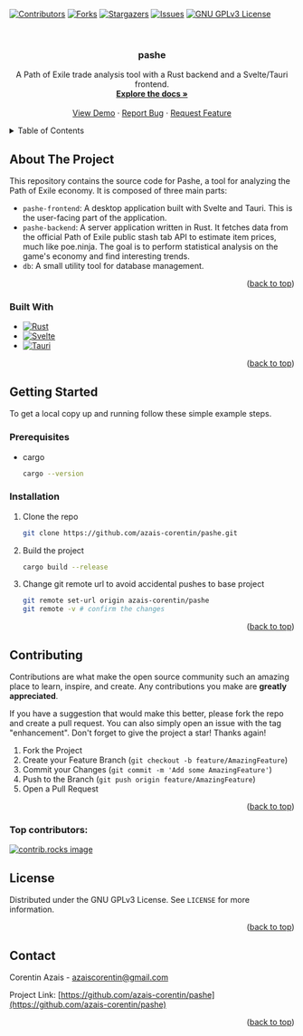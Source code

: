 <!-- Improved compatibility of back to top link: See: https://github.com/othneildrew/Best-README-Template/pull/73 -->

<a id="readme-top"></a>

<!--
*** Thanks for checking out the Best-README-Template. If you have a suggestion
*** that would make this better, please fork the repo and create a pull request
*** or simply open an issue with the tag "enhancement".
*** Don't forget to give the project a star!
*** Thanks again! Now go create something AMAZING! :D
-->

<!-- PROJECT SHIELDS -->
<!--
*** I'm using markdown "reference style" links for readability.
*** Reference links are enclosed in brackets [ ] instead of parentheses ( ).
*** See the bottom of this document for the declaration of the reference variables
*** for contributors-url, forks-url, etc. This is an optional, concise syntax you may use.
*** https://www.markdownguide.org/basic-syntax/#reference-style-links
-->

[![Contributors][contributors-shield]][contributors-url]
[![Forks][forks-shield]][forks-url]
[![Stargazers][stars-shield]][stars-url]
[![Issues][issues-shield]][issues-url]
[![GNU GPLv3 License][license-shield]][license-url]

<!-- PROJECT LOGO -->
<br />
<div align="center">
  <a href="https://github.com/azais-corentin/pashe">
  </a>

<h3 align="center">pashe</h3>

  <p align="center">
    A Path of Exile trade analysis tool with a Rust backend and a Svelte/Tauri frontend.
    <br />
    <a href="https://github.com/azais-corentin/pashe"><strong>Explore the docs »</strong></a>
    <br />
    <br />
    <a href="https://github.com/azais-corentin/pashe">View Demo</a>
    &middot;
    <a href="https://github.com/azais-corentin/pashe/issues/new?labels=bug&template=bug-report---.md">Report Bug</a>
    &middot;
    <a href="https://github.com/azais-corentin/pashe/issues/new?labels=enhancement&template=feature-request---.md">Request Feature</a>
  </p>
</div>

<!-- TABLE OF CONTENTS -->
<details>
  <summary>Table of Contents</summary>
  <ol>
    <li>
      <a href="#about-the-project">About The Project</a>
      <ul>
        <li><a href="#built-with">Built With</a></li>
      </ul>
    </li>
    <li>
      <a href="#getting-started">Getting Started</a>
      <ul>
        <li><a href="#prerequisites">Prerequisites</a></li>
        <li><a href="#installation">Installation</a></li>
      </ul>
    </li>
    <li><a href="#usage">Usage</a></li>
    <li><a href="#roadmap">Roadmap</a></li>
    <li><a href="#contributing">Contributing</a></li>
    <li><a href="#license">License</a></li>
    <li><a href="#contact">Contact</a></li>
    <li><a href="#acknowledgments">Acknowledgments</a></li>
  </ol>
</details>

<!-- ABOUT THE PROJECT -->

## About The Project

This repository contains the source code for Pashe, a tool for analyzing the Path of Exile economy. It is composed of three main parts:

*   `pashe-frontend`: A desktop application built with Svelte and Tauri. This is the user-facing part of the application.
*   `pashe-backend`: A server application written in Rust. It fetches data from the official Path of Exile public stash tab API to estimate item prices, much like poe.ninja. The goal is to perform statistical analysis on the game's economy and find interesting trends.
*   `db`: A small utility tool for database management.

<p align="right">(<a href="#readme-top">back to top</a>)</p>

### Built With

- [![Rust][Rust.js]][Rust-url]
- [![Svelte][Svelte.js]][Svelte-url]
- [![Tauri][Tauri.js]][Tauri-url]

<p align="right">(<a href="#readme-top">back to top</a>)</p>

<!-- GETTING STARTED -->

## Getting Started

To get a local copy up and running follow these simple example steps.

### Prerequisites

- cargo
  ```sh
  cargo --version
  ```

### Installation

1. Clone the repo
   ```sh
   git clone https://github.com/azais-corentin/pashe.git
   ```
2. Build the project
   ```sh
   cargo build --release
   ```
3. Change git remote url to avoid accidental pushes to base project
   ```sh
   git remote set-url origin azais-corentin/pashe
   git remote -v # confirm the changes
   ```

<p align="right">(<a href="#readme-top">back to top</a>)</p>

<!-- CONTRIBUTING -->

## Contributing

Contributions are what make the open source community such an amazing place to learn, inspire, and create. Any contributions you make are **greatly appreciated**.

If you have a suggestion that would make this better, please fork the repo and create a pull request. You can also simply open an issue with the tag "enhancement".
Don't forget to give the project a star! Thanks again!

1. Fork the Project
2. Create your Feature Branch (`git checkout -b feature/AmazingFeature`)
3. Commit your Changes (`git commit -m 'Add some AmazingFeature'`)
4. Push to the Branch (`git push origin feature/AmazingFeature`)
5. Open a Pull Request

<p align="right">(<a href="#readme-top">back to top</a>)</p>

### Top contributors:

<a href="https://github.com/azais-corentin/pashe/graphs/contributors">
  <img src="https://contrib.rocks/image?repo=azais-corentin/pashe" alt="contrib.rocks image" />
</a>

<!-- LICENSE -->

## License

Distributed under the GNU GPLv3 License. See `LICENSE` for more information.

<p align="right">(<a href="#readme-top">back to top</a>)</p>

<!-- CONTACT -->

## Contact

Corentin Azais - azaiscorentin@gmail.com

Project Link: [https://github.com/azais-corentin/pashe](https://github.com/azais-corentin/pashe)

<p align="right">(<a href="#readme-top">back to top</a>)</p>

<!-- MARKDOWN LINKS & IMAGES -->
<!-- https://www.markdownguide.org/basic-syntax/#reference-style-links -->

[contributors-shield]: https://img.shields.io/github/contributors/azais-corentin/pashe.svg?style=for-the-badge
[contributors-url]: https://github.com/azais-corentin/pashe/graphs/contributors
[forks-shield]: https://img.shields.io/github/forks/azais-corentin/pashe.svg?style=for-the-badge
[forks-url]: https://github.com/azais-corentin/pashe/network/members
[stars-shield]: https://img.shields.io/github/stars/azais-corentin/pashe.svg?style=for-the-badge
[stars-url]: https://github.com/azais-corentin/pashe/stargazers
[issues-shield]: https://img.shields.io/github/issues/azais-corentin/pashe.svg?style=for-the-badge
[issues-url]: https://github.com/azais-corentin/pashe/issues
[license-shield]: https://img.shields.io/github/license/azais-corentin/pashe.svg?style=for-the-badge
[license-url]: https://github.com/azais-corentin/pashe/blob/master/LICENSE
[Rust.js]: https://img.shields.io/badge/Rust-000000?style=for-the-badge&logo=rust&logoColor=white
[Rust-url]: https://www.rust-lang.org/
[Svelte.js]: https://img.shields.io/badge/Svelte-FF3E00?style=for-the-badge&logo=svelte&logoColor=white
[Svelte-url]: https://svelte.dev/
[Tauri.js]: https://img.shields.io/badge/Tauri-24C8DB?style=for-the-badge&logo=tauri&logoColor=white
[Tauri-url]: https://tauri.app/
